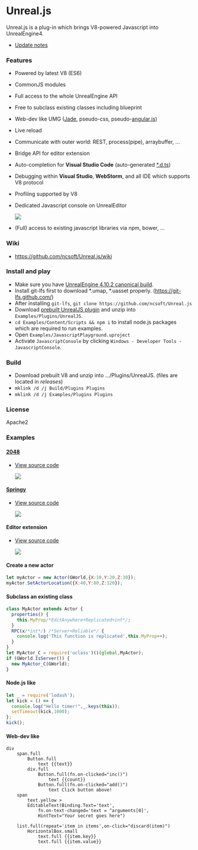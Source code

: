 # Unreal.js

Unreal.js is a plug-in which brings V8-powered Javascript into UnrealEngine4. 

- [Update notes](https://github.com/ncsoft/Unreal.js/wiki/Update-notes)

### Features
- Powered by latest V8 (ES6)
- CommonJS modules
- Full access to the whole UnrealEngine API
- Free to subclass existing classes including blueprint
- Web-dev like UMG ([Jade](http://jade-lang.com), pseudo-css, pseudo-[angular.js](https://angularjs.org/))
- Live reload
- Communicate with outer world: REST, process(pipe), arraybuffer, ...
- Bridge API for editor extension
- Auto-completion for **Visual Studio Code** (auto-generated [*.d.ts](http://definitelytyped.org/))
- Debugging within **Visual Studio**, **WebStorm**, and all IDE which supports V8 protocol
- Profiling supported by V8
- Dedicated Javascript console on UnrealEditor

  ![](https://github.com/ncsoft/Unreal.js/blob/master/doc/images/UnrealJs_JavascriptConsole.gif) 

- (Full) access to existing javascript libraries via npm, bower, ...
  
### Wiki
- https://github.com/ncsoft/Unreal.js/wiki

### Install and play
- Make sure you have [UnrealEngine 4.10.2 canonical build](https://www.unrealengine.com/dashboard).
- Install git-lfs first to download *.umap, *.uasset properly. (https://git-lfs.github.com/)
- After installing `git-lfs`, `git clone https://github.com/ncsoft/Unreal.js`
- Download [prebuilt UnrealJS plugin](https://github.com/ncsoft/Unreal.js/releases) and unzip into `Examples/Plugins/UnrealJS`.
- `cd Examples/Content/Scripts && npm i` to install node.js packages which are required to run examples.
- Open `Examples/JavascriptPlayground.uproject`
- Activate `JavascriptConsole` by clicking `Windows - Developer Tools - JavascriptConsole`.

### Build
- Download prebuilt V8 and unzip into .../Plugins/UnrealJS. (files are located in *releases*)
- ```mklink /d /j Build/Plugins Plugins```
- ```mklink /d /j Examples/Plugins Plugins```

### License
Apache2

### Examples

#### [2048](https://github.com/gabrielecirulli/2048)
- [View source code](https://github.com/ncsoft/Unreal.js/blob/master/Examples/Content/Scripts/2048/)

  ![](https://github.com/ncsoft/Unreal.js/blob/master/doc/images/UnrealJs_example_2048.gif)

#### [Springy](http://getspringy.com)
- [View source code](https://github.com/ncsoft/Unreal.js/blob/master/Examples/Content/Scripts/helloSpringy.js)

  ![](https://github.com/ncsoft/Unreal.js/blob/master/doc/images/UnrealJs_springy.gif)

#### Editor extension
- [View source code](https://github.com/ncsoft/Unreal.js/blob/master/Examples/Content/Scripts/extension-spiralGenerator.js)

  ![](https://github.com/ncsoft/Unreal.js/blob/master/doc/images/UnrealJs_editor.gif)
  
#### Create a new actor
```js
let myActor = new Actor(GWorld,{X:10,Y:20,Z:30});
myActor.SetActorLocation({X:40,Y:80,Z:120});
```

#### Subclass an existing class
```js
class MyActor extends Actor {
  properties() {
    this.MyProp/*EditAnywhere+Replicated+int*/;
  }
  RPC(x/*int*/) /*Server+Reliable*/ {
    console.log('This function is replicated',this.MyProp++);
  }
}
let MyActor_C = require('uclass')()(global,MyActor);
if (GWorld.IsServer()) { 
  new MyActor_C(GWorld);
}
```

#### Node.js like 
```js
let _ = require('lodash');
let kick = () => {
  console.log("Hello timer!",_.keys(this));
  setTimeout(kick,1000);
};
kick();
```

#### Web-dev like
```jade
div
	span.full
		Button.full
			text {{text}}
		div.full
			Button.full(fn.on-clicked="inc()")
				text {{count}}
			Button.full(fn.on-clicked="add()")
				text Click button above!
	span
		text.yellow >
		EditableText(Binding.Text='text',
			fn.on-text-changed='text = ^arguments[0]',
			HintText="Your secret goes here")
		
	list.full(repeat='item in items',on-click="discard(item)") 
		HorizontalBox.small
			text.full {{item.key}}
			text.full {{item.value}}
```
